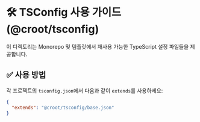 # 🛠 TSConfig 사용 가이드 (@croot/tsconfig)

이 디렉토리는 Monorepo 및 템플릿에서 재사용 가능한 TypeScript 설정 파일들을 제공합니다.

## ✅ 사용 방법

각 프로젝트의 `tsconfig.json`에서 다음과 같이 `extends`를 사용하세요:

```json
{
  "extends": "@croot/tsconfig/base.json"
}
```